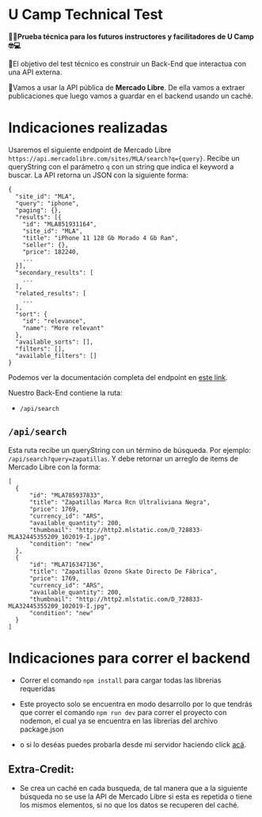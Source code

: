 
#  U Camp Technical Test
**🤟🏻Prueba técnica para los futuros instructores y facilitadores de U Camp 🤓💻**

📝El objetivo del test técnico es construir un Back-End que interactua con una API externa.

👀Vamos a usar la API pública de **Mercado Libre**. De ella vamos a extraer publicaciones que luego vamos a guardar en el backend usando un caché.

# Indicaciones realizadas

Usaremos el siguiente endpoint de Mercado Libre `https://api.mercadolibre.com/sites/MLA/search?q={query}`. Recibe un queryString con el parámetro `q` con un string que indica el keyword a buscar. La API retorna un JSON con la siguiente forma:

    {
      "site_id": "MLA",
      "query": "iphone",
      "paging": {},
      "results": [{
      	"id": "MLA851931164",
        "site_id": "MLA",
        "title": "iPhone 11 128 Gb Morado 4 Gb Ram",
        "seller": {},
        "price": 182240,
        ...
      }],
      "secondary_results": [
        ...
      ],
      "related_results": [
      	...
      ],
      "sort": {
        "id": "relevance",
        "name": "More relevant"
      },
      "available_sorts": [],
      "filters": [],
      "available_filters": []
    }

Podemos ver la documentación completa del endpoint en [este link](https://api.mercadolibre.com/sites/MLA/search?q=iphone).

Nuestro Back-End contiene la ruta:

 - `/api/search`

## **`/api/search`**
Esta ruta recibe un queryString con un término de búsqueda. Por ejemplo: `/api/search?query=zapatillas`. Y debe retornar un arreglo de items de Mercado Libre con la forma:

    [
      {
          "id": "MLA785937833",
          "title": "Zapatillas Marca Rcn Ultraliviana Negra",
          "price": 1769,
          "currency_id": "ARS",
          "available_quantity": 200,
          "thumbnail": "http://http2.mlstatic.com/D_728833-MLA32445355209_102019-I.jpg",
          "condition": "new"
      },
      {
          "id": "MLA716347136",
          "title": "Zapatillas Ozono Skate Directo De Fábrica",
          "price": 1769,
          "currency_id": "ARS",
          "available_quantity": 200,
          "thumbnail": "http://http2.mlstatic.com/D_728833-MLA32445355209_102019-I.jpg",
          "condition": "new"
      }
    ]


# Indicaciones para correr el backend
- Correr el comando `npm install` para cargar todas las librerias requeridas
- Este proyecto solo se encuentra en modo desarrollo por lo que tendrás que correr
el comando `npm run dev` para correr el proyecto con nodemon, el cual ya se encuentra en las librerías del archivo package.json

- o si lo deséas puedes probarla desde mi servidor haciendo click [acá](https://api-utel.reffcp.link/api/search?query=iphone%2012%20pro).

## Extra-Credit: 
- Se crea un caché en cada busqueda, de tal manera que a la siguiente búsqueda no se use la API de Mercado Libre si esta es repetida o tiene los mismos elementos, si no que los datos se recuperen del caché.

